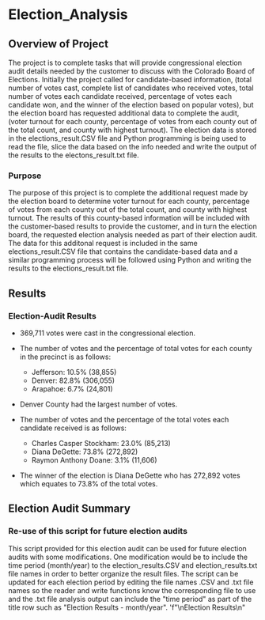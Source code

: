 # Election_Analysis

## Overview of Project
The project is to complete tasks that will provide congressional election audit details needed by the customer to discuss with the Colorado Board of Elections.  Initially the project called for candidate-based information, (total number of votes cast, complete list of candidates who received votes, total number of votes each candidate received, percentage of votes each candidate won, and the winner of the election based on popular votes), but the election board has requested additional data to complete the audit, (voter turnout for each county, percentage of votes from each county out of the total count, and county with highest turnout).  The election data is stored in the elections_result.CSV file and Python programming is being used to read the file, slice the data based on the info needed and write the output of the results to the electons_result.txt file. 

### Purpose
The purpose of this project is to complete the additional request made by the election board to determine voter turnout for each county, percentage of votes from each county out of the total count, and county with highest turnout.  The results of this county-based information will be included with the customer-based results to provide the customer, and in turn the election board, the requested election analysis needed as part of their election audit.  The data for this additonal request is included in the same elections_result.CSV file that contains the candidate-based data and a similar programming process will be followed using Python and writing the results to the elections_result.txt file.

## Results

### Election-Audit Results
* 369,711 votes were cast in the congressional election.

* The number of votes and the percentage of total votes for each county in the precinct is as follows:
  * Jefferson: 10.5% (38,855)
  * Denver: 82.8% (306,055)
  * Arapahoe: 6.7% (24,801)

* Denver County had the largest number of votes.

* The number of votes and the percentage of the total votes each candidate received is as follows:
  * Charles Casper Stockham: 23.0% (85,213)
  * Diana DeGette: 73.8% (272,892)
  * Raymon Anthony Doane: 3.1% (11,606)

* The winner of the election is Diana DeGette who has 272,892 votes which equates to 73.8% of the total votes.

## Election Audit Summary

### Re-use of this script for future election audits
This script provided for this election audit can be used for future election audits with some modifications.  One modification would be to include the time period (month/year) to the election_results.CSV and election_results.txt file names in order to better organize the result files.  The script can be updated for each election period by editing the file names .CSV and .txt file names so the reader and write functions know the corresponding file to use and the .txt file analysis output can include the "time period" as part of the title row such as "Election Results - month/year".  'f"\nElection Results\n"
